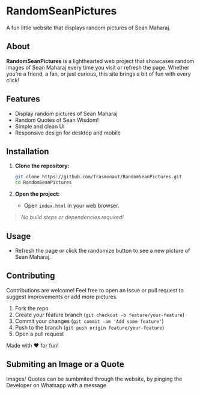 # RandomSeanPictures

A fun little website that displays random pictures of Sean Maharaj.

## About

**RandomSeanPictures** is a lighthearted web project that showcases random images of Sean Maharaj every time you visit or refresh the page. Whether you’re a friend, a fan, or just curious, this site brings a bit of fun with every click!

## Features

- Display random pictures of Sean Maharaj
- Random Quotes of Sean Wisdom!
- Simple and clean UI
- Responsive design for desktop and mobile


## Installation

1. **Clone the repository:**
   ```bash
   git clone https://github.com/Trasmonaut/RandomSeanPictures.git
   cd RandomSeanPictures
   ```

2. **Open the project:**
   - Open `index.html` in your web browser.

> _No build steps or dependencies required!_

## Usage

- Refresh the page or click the randomize button to see a new picture of Sean Maharaj.

## Contributing

Contributions are welcome! Feel free to open an issue or pull request to suggest improvements or add more pictures.

1. Fork the repo
2. Create your feature branch (`git checkout -b feature/your-feature`)
3. Commit your changes (`git commit -am 'Add some feature'`)
4. Push to the branch (`git push origin feature/your-feature`)
5. Open a pull request


Made with ❤️ for fun!

## Submiting an Image or a Quote

Images/ Quotes can be sumbmited through the website, by pinging the Developer on Whatsapp with a message
